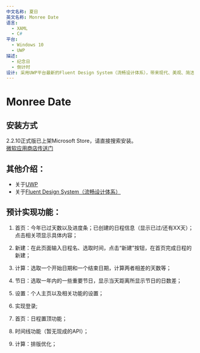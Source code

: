 ```yaml
---
中文名称: 夏日
英文名称: Monree Date
语言:
  - XAML
  - C#
平台:
  - Windows 10
  - UWP
描述:
  - 纪念日
  - 倒计时
设计: 采用UWP平台最新的Fluent Design System（流畅设计体系），带来现代、美观、简洁的视觉效果。包括亚克力材质元素和背景、光标的光影效果、元素的深度效果。缩放以及动态效果还待加入。
---
```


# Monree Date  
## 安装方式        
2.2.10正式版已上架Microsoft Store，请直接搜索安装。  
[微软应用商店传送门](https://www.microsoft.com/store/productId/9PKBWKPCCFJ8)      
    
## 其他介绍：  
- 关于[UWP](https://docs.microsoft.com/zh-cn/windows/uwp/get-started/universal-application-platform-guide)  
- 关于[Fluent Design System（流畅设计体系）](https://developer.microsoft.com/zh-cn/windows/apps/design?ocid=cxfluent-getstartedheader-devcenterappsdesign)  


## 预计实现功能：  

1. 首页：今年已过天数以及进度条；已创建的日程信息（显示已过/还有XX天）；点击相关项显示具体内容；

2. 新建：在此页面输入日程名、选取时间，点击“新建”按钮，在首页完成日程的新建；

2. 计算：选取一个开始日期和一个结束日期，计算两者相差的天数等；

3. 节日：选取一年内的一些重要节日，显示当天距离所显示节日的日数差；

4. 设置：个人主页以及相关功能的设置；  

5. 实现登录;  

6. 首页：日程置顶功能；  

7. 时间线功能（暂无现成的API）；  

8. 计算：排版优化；  

